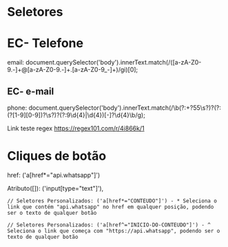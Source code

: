 # Seletores

<h1> EC- Telefone </h1>
 
email: document.querySelector('body').innerText.match(/([a-zA-Z0-9.-]+@[a-zA-Z0-9.-]+\.[a-zA-Z0-9_-]+)/gi)[0];

<h2> EC-  e-mail </h2>

phone: document.querySelector('body').innerText.match(/\b(?:\+?55\s?)?(?:\(?[1-9][0-9]\)?\s?)?(?:9\d{4}|\d{4})[-]?\d{4}\b/g); 

Link teste regex https://regex101.com/r/4i866k/1 

<h1> Cliques de botão </h1>

href: ('a[href*="api.whatsapp"]')

Atributo([]): ('input[type="text"]'), 

    // Seletores Personalizados: ('a[href*="CONTEUDO"]') - * Seleciona o link que contém "api.whatsapp" no href em qualquer posição, podendo ser o texto de qualquer botão

    // Seletores Personalizados: ('a[href^="INICIO-DO-CONTEUDO"]') - ^ Seleciona o link que começa com "https://api.whatsapp", podendo ser o texto de qualquer botão
